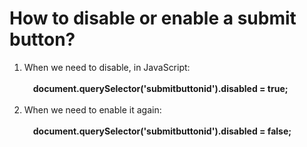 # How to disable or enable a submit button?
1. When we need to disable, in JavaScript:<br><br>
&emsp;**document.querySelector('submitbuttonid').disabled = true;**<br><br>
2. When we need to enable it again:<br><br>
&emsp;**document.querySelector('submitbuttonid').disabled = false;**
